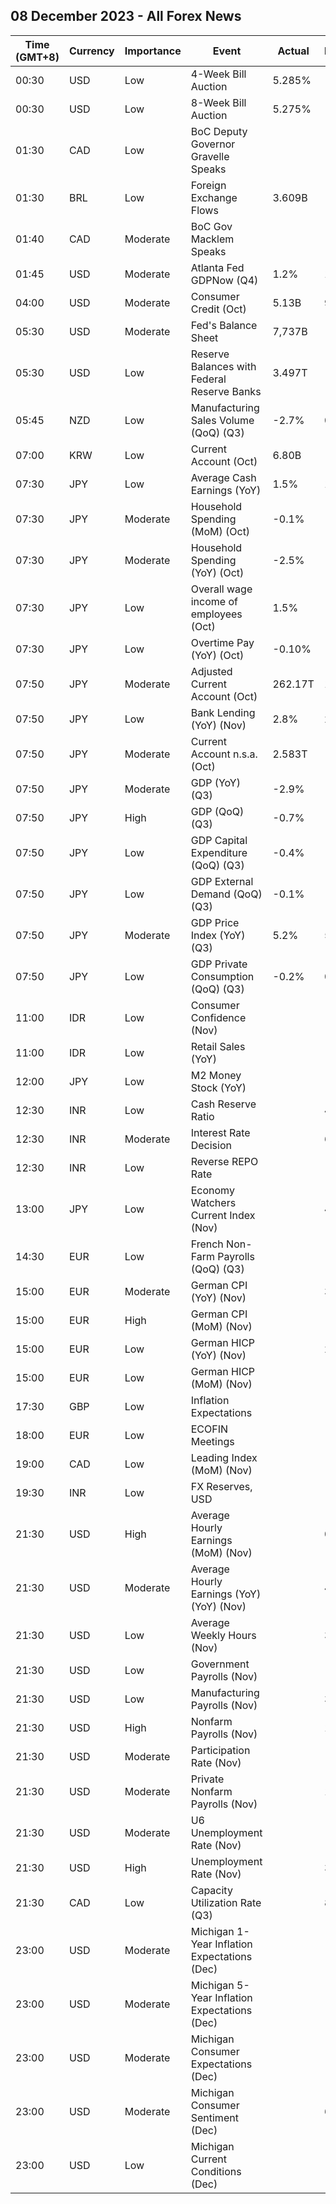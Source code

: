 ## 08 December 2023 - All Forex News

| Time (GMT+8) | Currency | Importance | Event | Actual | Forecast | Previous |
|------|----------|------------|-------|--------|----------|----------|
| 00:30 | USD | Low | 4-Week Bill Auction | 5.285% |  | 5.290% |
| 00:30 | USD | Low | 8-Week Bill Auction | 5.275% |  | 5.280% |
| 01:30 | CAD | Low | BoC Deputy Governor Gravelle Speaks |  |  |  |
| 01:30 | BRL | Low | Foreign Exchange Flows | 3.609B |  | 0.264B |
| 01:40 | CAD | Moderate | BoC Gov Macklem Speaks |  |  |  |
| 01:45 | USD | Moderate | Atlanta Fed GDPNow (Q4) | 1.2% | 1.3% | 1.3% |
| 04:00 | USD | Moderate | Consumer Credit (Oct) | 5.13B | 9.00B | 12.22B |
| 05:30 | USD | Moderate | Fed's Balance Sheet | 7,737B |  | 7,796B |
| 05:30 | USD | Low | Reserve Balances with Federal Reserve Banks | 3.497T |  | 3.395T |
| 05:45 | NZD | Low | Manufacturing Sales Volume (QoQ) (Q3) | -2.7% | 0.6% | 2.6% |
| 07:00 | KRW | Low | Current Account (Oct) | 6.80B |  | 5.42B |
| 07:30 | JPY | Low | Average Cash Earnings (YoY) | 1.5% | 1.0% | 0.6% |
| 07:30 | JPY | Moderate | Household Spending (MoM) (Oct) | -0.1% | -0.2% | 0.3% |
| 07:30 | JPY | Moderate | Household Spending (YoY) (Oct) | -2.5% | -3.0% | -2.8% |
| 07:30 | JPY | Low | Overall wage income of employees (Oct) | 1.5% |  | 0.6% |
| 07:30 | JPY | Low | Overtime Pay (YoY) (Oct) | -0.10% |  | -0.50% |
| 07:50 | JPY | Moderate | Adjusted Current Account (Oct) | 262.17T | 1.85T | 2.01T |
| 07:50 | JPY | Low | Bank Lending (YoY) (Nov) | 2.8% | 2.8% | 2.8% |
| 07:50 | JPY | Moderate | Current Account n.s.a. (Oct) | 2.583T |  | 2.724T |
| 07:50 | JPY | Moderate | GDP (YoY) (Q3) | -2.9% | -2.1% | 4.8% |
| 07:50 | JPY | High | GDP (QoQ) (Q3) | -0.7% | -0.5% | 1.2% |
| 07:50 | JPY | Low | GDP Capital Expenditure (QoQ) (Q3) | -0.4% | -0.6% | -1.0% |
| 07:50 | JPY | Low | GDP External Demand (QoQ) (Q3) | -0.1% | -0.1% | 1.8% |
| 07:50 | JPY | Moderate | GDP Price Index (YoY) (Q3) | 5.2% | 5.1% | 5.1% |
| 07:50 | JPY | Low | GDP Private Consumption (QoQ) (Q3) | -0.2% | 0.0% | -0.6% |
| 11:00 | IDR | Low | Consumer Confidence (Nov) |  |  | 124.3 |
| 11:00 | IDR | Low | Retail Sales (YoY) |  |  | 1.5% |
| 12:00 | JPY | Low | M2 Money Stock (YoY) |  |  | 2.4% |
| 12:30 | INR | Low | Cash Reserve Ratio |  | 4.50% | 4.50% |
| 12:30 | INR | Moderate | Interest Rate Decision |  | 6.50% | 6.50% |
| 12:30 | INR | Low | Reverse REPO Rate |  |  | 3.35% |
| 13:00 | JPY | Low | Economy Watchers Current Index (Nov) |  | 49.0 | 49.5 |
| 14:30 | EUR | Low | French Non-Farm Payrolls (QoQ) (Q3) |  | -0.1% | 0.1% |
| 15:00 | EUR | Moderate | German CPI (YoY) (Nov) |  | 3.2% | 3.8% |
| 15:00 | EUR | High | German CPI (MoM) (Nov) |  | -0.4% | 0.0% |
| 15:00 | EUR | Low | German HICP (YoY) (Nov) |  | 2.3% | 3.0% |
| 15:00 | EUR | Low | German HICP (MoM) (Nov) |  | -0.7% | -0.2% |
| 17:30 | GBP | Low | Inflation Expectations |  |  | 3.6% |
| 18:00 | EUR | Low | ECOFIN Meetings |  |  |  |
| 19:00 | CAD | Low | Leading Index (MoM) (Nov) |  |  | -0.01% |
| 19:30 | INR | Low | FX Reserves, USD |  |  | 597.94B |
| 21:30 | USD | High | Average Hourly Earnings (MoM) (Nov) |  | 0.3% | 0.2% |
| 21:30 | USD | Moderate | Average Hourly Earnings (YoY) (YoY) (Nov) |  | 4.0% | 4.1% |
| 21:30 | USD | Low | Average Weekly Hours (Nov) |  | 34.3 | 34.3 |
| 21:30 | USD | Low | Government Payrolls (Nov) |  |  | 51.0K |
| 21:30 | USD | Low | Manufacturing Payrolls (Nov) |  | 30K | -35K |
| 21:30 | USD | High | Nonfarm Payrolls (Nov) |  | 180K | 150K |
| 21:30 | USD | Moderate | Participation Rate (Nov) |  |  | 62.7% |
| 21:30 | USD | Moderate | Private Nonfarm Payrolls (Nov) |  | 153K | 99K |
| 21:30 | USD | Moderate | U6 Unemployment Rate (Nov) |  |  | 7.2% |
| 21:30 | USD | High | Unemployment Rate (Nov) |  | 3.9% | 3.9% |
| 21:30 | CAD | Low | Capacity Utilization Rate (Q3) |  | 81.0% | 81.4% |
| 23:00 | USD | Moderate | Michigan 1-Year Inflation Expectations (Dec) |  |  | 4.5% |
| 23:00 | USD | Moderate | Michigan 5-Year Inflation Expectations (Dec) |  |  | 3.2% |
| 23:00 | USD | Moderate | Michigan Consumer Expectations (Dec) |  |  | 56.8 |
| 23:00 | USD | Moderate | Michigan Consumer Sentiment (Dec) |  | 62.0 | 61.3 |
| 23:00 | USD | Low | Michigan Current Conditions (Dec) |  |  | 68.3 |
